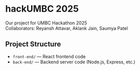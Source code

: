 # hackUMBC 2025
Our project for UMBC Hackathon 2025  
Collaborators: Reyansh Attavar, Aklank Jain, Saumya Patel

## Project Structure

- `front-end/` — React frontend code
- `back-end/` — Backend server code (Node.js, Express, etc.)
